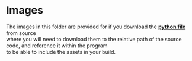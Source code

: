 # Images
The images in this folder are provided for if you download the **[python file](https://github.com/zakr0112/DuckyClicker/blob/main/Source/BetaBreaker.py)** from source\
where you will need to download them to the relative path of the source code, and reference it within the program\
to be able to include the assets in your build.
